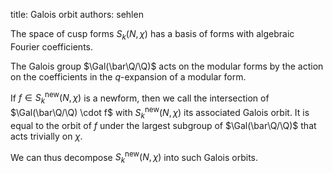 title: Galois orbit
authors:
    sehlen

The space of cusp forms $S_k(N, \chi)$ has a basis of forms with algebraic Fourier coefficients.

The Galois group $\Gal(\bar\Q/\Q)$ acts on the modular forms by the action on the coefficients in the $q$-expansion of a modular form.

If $f \in S_k^{\mathrm{new}}(N, \chi)$ is a newform, then we call the intersection 
of $\Gal(\bar\Q/\Q) \cdot f$ with $S_k^{\mathrm{new}}(N, \chi)$ its associated Galois orbit. It is equal to the orbit of $f$ under the largest subgroup of $\Gal(\bar\Q/\Q)$ that acts trivially on $\chi$.

We can thus decompose $S_k^{\mathrm{new}}(N, \chi)$ into such Galois orbits.
